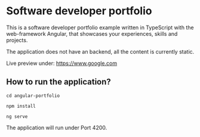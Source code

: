 # Software developer portfolio

This is a software developer portfolio example written in TypeScript with the web-framework Angular, that showcases your experiences, skills and projects.

The application does not have an backend, all the content is currently static.

Live preview under: https://www.google.com

## How to run the application? 

```
cd angular-portfolio

npm install

ng serve
```

The application will run under Port 4200.
